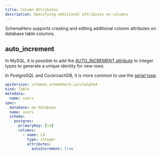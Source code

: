 ```yaml
---
title: Column Attributes
description: Specifying additional attributes on columns
---
```


SchemaHero supports creating and editing additional column attributes on database table columns.

## auto_increment

In MySQL, it is possible to add the [AUTO_INCREMENT attribute](https://dev.mysql.com/doc/refman/8.0/en/example-auto-increment.html) to integer types to generate a unique identity for new rows.

 In PostgreSQL and CockroachDB, it is more common to use the [serial type](https://schemahero.io/databases/postgresql/column-types/).

```yaml
apiVersion: schemas.schemahero.io/v1alpha4
kind: Table
metadata:
  name: users
spec:
  database: my-database
  name: users
  schema:
    postgres:
      primaryKey: [id]
      columns:
        - name: id
          type: integer
          attributes:
            autoIncrement: true
```
